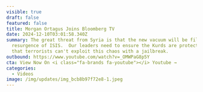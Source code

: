 ```yaml
---
visible: true
draft: false
featured: false
title: Morgan Ortagus Joins Bloomberg TV
date: 2024-12-10T03:01:58.340Z
summary: The great threat from Syria is that the new vacuum will be filled by a
  resurgence of ISIS.  Our leaders need to ensure the Kurds are protected and
  that terrorists can't exploit this chaos with a jailbreak.
outbound: https://www.youtube.com/watch?v=_OMWPaG8p5Y
cta: View Now On <i class="fa-brands fa-youtube"></i> Youtube →
categories:
  - Videos
image: /img/updates/img_bcb8b97f72e8-1.jpeg
---
```

